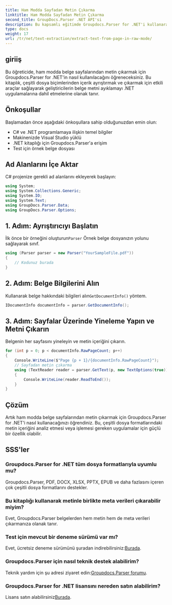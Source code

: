 ```yaml
---
title: Ham Modda Sayfadan Metin Çıkarma
linktitle: Ham Modda Sayfadan Metin Çıkarma
second_title: GroupDocs.Parser .NET API'si
description: Bu kapsamlı eğitimde Groupdocs.Parser for .NET'i kullanarak belge sayfalarından verimli metin çıkarmayı öğrenin.
type: docs
weight: 17
url: /tr/net/text-extraction/extract-text-from-page-in-raw-mode/
---
```

## giriiş
Bu öğreticide, ham modda belge sayfalarından metin çıkarmak için Groupdocs.Parser for .NET'in nasıl kullanılacağını öğreneceksiniz. Bu kitaplık, çeşitli dosya biçimlerinden içerik ayrıştırmak ve çıkarmak için etkili araçlar sağlayarak geliştiricilerin belge metni ayıklamayı .NET uygulamalarına dahil etmelerine olanak tanır.
## Önkoşullar
Başlamadan önce aşağıdaki önkoşullara sahip olduğunuzdan emin olun:
- C# ve .NET programlamaya ilişkin temel bilgiler
- Makinenizde Visual Studio yüklü
- .NET kitaplığı için Groupdocs.Parser'a erişim
- Test için örnek belge dosyası

## Ad Alanlarını İçe Aktar
C# projenize gerekli ad alanlarını ekleyerek başlayın:
```csharp
using System;
using System.Collections.Generic;
using System.IO;
using System.Text;
using GroupDocs.Parser.Data;
using GroupDocs.Parser.Options;
```
## 1. Adım: Ayrıştırıcıyı Başlatın
 İlk önce bir örneğini oluşturun`Parser` Örnek belge dosyanızın yolunu sağlayarak sınıf.
```csharp
using (Parser parser = new Parser("YourSampleFile.pdf"))
{
    // Kodunuz burada
}
```
## 2. Adım: Belge Bilgilerini Alın
 Kullanarak belge hakkındaki bilgileri alın`GetDocumentInfo()` yöntem.
```csharp
IDocumentInfo documentInfo = parser.GetDocumentInfo();
```
## 3. Adım: Sayfalar Üzerinde Yineleme Yapın ve Metni Çıkarın
Belgenin her sayfasını yineleyin ve metin içeriğini çıkarın.
```csharp
for (int p = 0; p < documentInfo.RawPageCount; p++)
{
    Console.WriteLine($"Page {p + 1}/{documentInfo.RawPageCount}");
    // Sayfadan metin çıkarma
    using (TextReader reader = parser.GetText(p, new TextOptions(true)))
    {
        Console.WriteLine(reader.ReadToEnd());
    }
}
```

## Çözüm
Artık ham modda belge sayfalarından metin çıkarmak için Groupdocs.Parser for .NET'i nasıl kullanacağınızı öğrendiniz. Bu, çeşitli dosya formatlarındaki metin içeriğini analiz etmesi veya işlemesi gereken uygulamalar için güçlü bir özellik olabilir.

## SSS'ler
### Groupdocs.Parser for .NET tüm dosya formatlarıyla uyumlu mu?
Groupdocs.Parser, PDF, DOCX, XLSX, PPTX, EPUB ve daha fazlasını içeren çok çeşitli dosya formatlarını destekler.
### Bu kitaplığı kullanarak metinle birlikte meta verileri çıkarabilir miyim?
Evet, Groupdocs.Parser belgelerden hem metin hem de meta verileri çıkarmanıza olanak tanır.
### Test için mevcut bir deneme sürümü var mı?
 Evet, ücretsiz deneme sürümünü şuradan indirebilirsiniz:[Burada](https://releases.groupdocs.com/).
### Groupdocs.Parser için nasıl teknik destek alabilirim?
 Teknik yardım için şu adresi ziyaret edin:[Groupdocs.Parser forumu](https://forum.groupdocs.com/c/parser/17).
### Groupdocs.Parser for .NET lisansını nereden satın alabilirim?
 Lisans satın alabilirsiniz[Burada](https://purchase.groupdocs.com/buy).